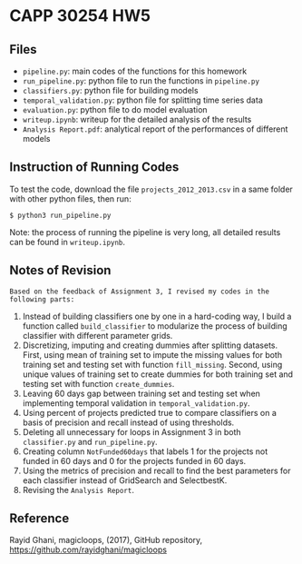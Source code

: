 # CAPP 30254 HW5
## Files
- `pipeline.py`: main codes of the functions for this homework
- `run_pipeline.py`: python file to run the functions in `pipeline.py`
- `classifiers.py`: python file for building models
- `temporal_validation.py`: python file for splitting time series data
- `evaluation.py`: python file to do model evaluation
- `writeup.ipynb`: writeup for the detailed analysis of the results
- `Analysis Report.pdf`: analytical report of the performances of different models

## Instruction of Running Codes
To test the code, download the file `projects_2012_2013.csv` in a same folder with other python files, then run:
```
$ python3 run_pipeline.py
```
Note: the process of running the pipeline is very long, all detailed results can be found in `writeup.ipynb`.

## Notes of Revision 
`Based on the feedback of Assignment 3, I revised my codes in the following parts:`
1.	Instead of building classifiers one by one in a hard-coding way, I build a function called `build_classifier` to modularize the process of building classifier with different parameter grids.
2.	Discretizing, imputing and creating dummies after splitting datasets. First, using mean of training set to impute the missing values for both training set and testing set with function `fill_missing`. Second, using unique values of training set to create dummies for both training set and testing set with function `create_dummies`.
3.	Leaving 60 days gap between training set and testing set when implementing temporal validation in `temporal_validation.py`.
4.	Using percent of projects predicted true to compare classifiers on a basis of precision and recall instead of using thresholds.
5.	Deleting all unnecessary for loops in Assignment 3 in both `classifier.py` and `run_pipeline.py`.
6.	Creating column `NotFunded60days` that labels 1 for the projects not funded in 60 days and 0 for the projects funded in 60 days.
7.	Using the metrics of precision and recall to find the best parameters for each classifier instead of GridSearch and SelectbestK.
8.	Revising the `Analysis Report`.

## Reference
Rayid Ghani, magicloops, (2017), GitHub repository, https://github.com/rayidghani/magicloops
